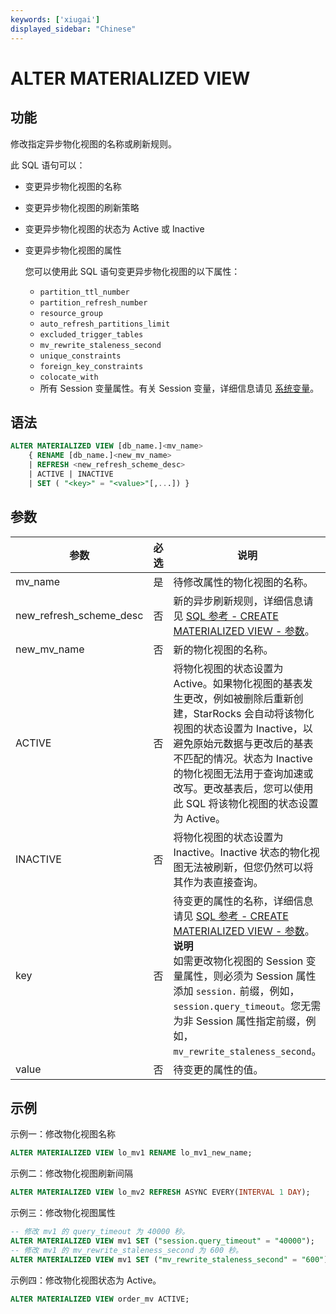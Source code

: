 ```yaml
---
keywords: ['xiugai'] 
displayed_sidebar: "Chinese"
---
```


# ALTER MATERIALIZED VIEW

## 功能

修改指定异步物化视图的名称或刷新规则。

此 SQL 语句可以：

- 变更异步物化视图的名称
- 变更异步物化视图的刷新策略
- 变更异步物化视图的状态为 Active 或 Inactive
- 变更异步物化视图的属性

  您可以使用此 SQL 语句变更异步物化视图的以下属性：

  - `partition_ttl_number`
  - `partition_refresh_number`
  - `resource_group`
  - `auto_refresh_partitions_limit`
  - `excluded_trigger_tables`
  - `mv_rewrite_staleness_second`
  - `unique_constraints`
  - `foreign_key_constraints`
  - `colocate_with`
  - 所有 Session 变量属性。有关 Session 变量，详细信息请见 [系统变量](../../../reference/System_variable.md)。

## 语法

```SQL
ALTER MATERIALIZED VIEW [db_name.]<mv_name> 
    { RENAME [db_name.]<new_mv_name> 
    | REFRESH <new_refresh_scheme_desc> 
    | ACTIVE | INACTIVE 
    | SET ( "<key>" = "<value>"[,...]) }
```

## 参数

| **参数**                | **必选** | **说明**                                                     |
| ----------------------- | -------- | ------------------------------------------------------------ |
| mv_name                 | 是       | 待修改属性的物化视图的名称。                                 |
| new_refresh_scheme_desc | 否       | 新的异步刷新规则，详细信息请见 [SQL 参考 - CREATE MATERIALIZED VIEW - 参数](../data-definition/CREATE_MATERIALIZED_VIEW.md#参数)。 |
| new_mv_name             | 否       | 新的物化视图的名称。                                           |
| ACTIVE                  | 否       | 将物化视图的状态设置为 Active。如果物化视图的基表发生更改，例如被删除后重新创建，StarRocks 会自动将该物化视图的状态设置为 Inactive，以避免原始元数据与更改后的基表不匹配的情况。状态为 Inactive 的物化视图无法用于查询加速或改写。更改基表后，您可以使用此 SQL 将该物化视图的状态设置为 Active。 |
| INACTIVE | 否       | 将物化视图的状态设置为 Inactive。Inactive 状态的物化视图无法被刷新，但您仍然可以将其作为表直接查询。 |
| key                     | 否       | 待变更的属性的名称，详细信息请见 [SQL 参考 - CREATE MATERIALIZED VIEW - 参数](../data-definition/CREATE_MATERIALIZED_VIEW.md#参数)。<br />**说明**<br />如需更改物化视图的 Session 变量属性，则必须为 Session 属性添加 `session.` 前缀，例如，`session.query_timeout`。您无需为非 Session 属性指定前缀，例如，`mv_rewrite_staleness_second`。 |
| value                   | 否       | 待变更的属性的值。                                             |

## 示例

示例一：修改物化视图名称

```SQL
ALTER MATERIALIZED VIEW lo_mv1 RENAME lo_mv1_new_name;
```

示例二：修改物化视图刷新间隔

```SQL
ALTER MATERIALIZED VIEW lo_mv2 REFRESH ASYNC EVERY(INTERVAL 1 DAY);
```

示例三：修改物化视图属性

```SQL
-- 修改 mv1 的 query_timeout 为 40000 秒。
ALTER MATERIALIZED VIEW mv1 SET ("session.query_timeout" = "40000");
-- 修改 mv1 的 mv_rewrite_staleness_second 为 600 秒。
ALTER MATERIALIZED VIEW mv1 SET ("mv_rewrite_staleness_second" = "600");
```

示例四：修改物化视图状态为 Active。

```SQL
ALTER MATERIALIZED VIEW order_mv ACTIVE;
```
